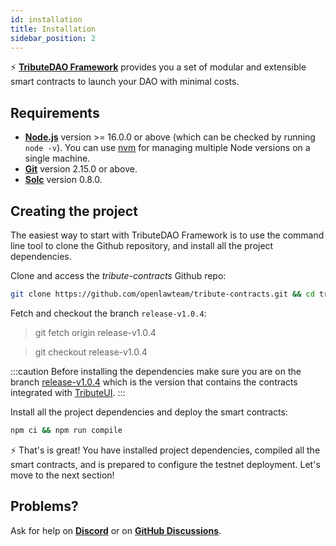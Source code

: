 ```yaml
---
id: installation
title: Installation
sidebar_position: 2
---
```


⚡️ **[TributeDAO Framework](https://github.com/openlawteam/tribute-contracts)** provides you a set of modular and extensible smart contracts to launch your DAO with minimal costs.

## Requirements

- **[Node.js](https://nodejs.org/en/download/)** version >= 16.0.0 or above (which can be checked by running `node -v`). You can use [nvm](https://github.com/nvm-sh/nvm) for managing multiple Node versions on a single machine.
- **[Git](https://git-scm.com/downloads)** version 2.15.0 or above.
- **[Solc](https://docs.soliditylang.org/en/develop/installing-solidity.html)** version 0.8.0.

## Creating the project

The easiest way to start with TributeDAO Framework is to use the command line tool to clone the Github repository, and install all the project dependencies.

Clone and access the _tribute-contracts_ Github repo:

```bash
git clone https://github.com/openlawteam/tribute-contracts.git && cd tribute-contracts
```

Fetch and checkout the branch `release-v1.0.4`:

> git fetch origin release-v1.0.4

> git checkout release-v1.0.4

:::caution
Before installing the dependencies make sure you are on the branch [release-v1.0.4](https://github.com/openlawteam/tribute-contracts/releases/tag/v1.0.4) which is the version that contains the contracts integrated with [TributeUI](https://github.com/openlawteam/tribute-ui).
:::

Install all the project dependencies and deploy the smart contracts:

```bash
npm ci && npm run compile
```

⚡️ That's is great! You have installed project dependencies, compiled all the smart contracts, and is prepared to configure the testnet deployment. Let's move to the next section!

## Problems?

Ask for help on **[Discord](https://discord.gg/xXMA2DYqNf)** or on **[GitHub Discussions](https://github.com/openlawteam/tribute-contracts/discussions/new)**.
